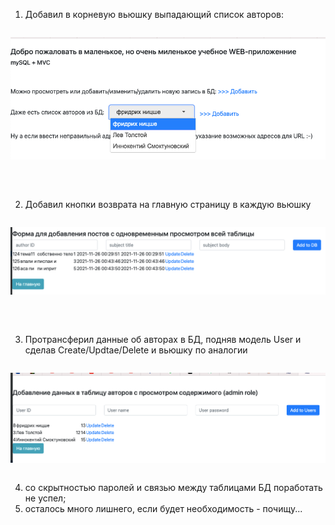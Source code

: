 1. Добавил в корневую вьюшку выпадающий список авторов:
<pre>
</pre>
![img_1.png](img_1.png)
<pre>


</pre>
2. Добавил кнопки возврата на главную страницу в каждую вьюшку
<pre>
</pre>
![img.png](img.png)
<pre>


</pre>
3. Протрансферил данные об авторах в БД, подняв модель User и сделав Create/Updtae/Delete и вьюшку по аналогии
<pre>
</pre>
![img_2.png](img_2.png)
<pre>
</pre>
4. со скрытностью паролей и связью между таблицами БД поработать не успел;
5. осталось много лишнего, если будет необходимость - почищу...

